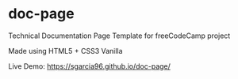 # doc-page
Technical Documentation Page Template for freeCodeCamp project

Made using HTML5 + CSS3 Vanilla

Live Demo: https://sgarcia96.github.io/doc-page/
